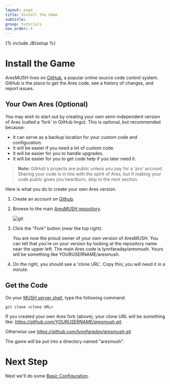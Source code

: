 ```yaml
---
layout: page
title: Install the Game
subtitle: 
group: tutorials
nav_order: 4
---
```

{% include JB/setup %}

# Install the Game

AresMUSH lives on [GitHub](https://github.com/lynnfaraday/aresmush), a popular online source code control system.  GitHub is the place to get the Ares code, see a history of changes, and report issues.

## Your Own Ares (Optional)

You may wish to start out by creating your own semi-independent version of Ares (called a 'fork' in GitHub lingo).  This is optional, but recommended because:

* It can serve as a backup location for your custom code and configuration.
* It will be easier if you need a lot of custom code.
* It will be easier for you to handle upgrades.
* It will be easier for you to get code help if you later need it.

> **Note:** GitHub's projects are public unless you pay for a 'pro' account.  Sharing your code is in line with the spirit of Ares, but if making your code public gives you heartburn, skip to the next section.

Here is what you do to create your own Ares version.

1. Create an account on [Github](https://www.github.com).
2. Browse to the main [AresMUSH repository](https://github.com/lynnfaraday/aresmush).

    ![git]({{site.siteroot}}assets/git.png)

3. Click the "Fork" button (near the top right).
    
    You are now the proud owner of your own version of AresMUSH.  You can tell that you're on your version by looking at the repository name near the upper left.  The main Ares code is lynnfaraday/aresmush.  Yours will be something like  YOURUSERNAME/aresmush.    
4. On the right, you should see a 'clone URL'. Copy this; you will need it in a minute.

## Get the Code

On your [MUSH server shell]({{site.siteroot}}tutorials/admin/server-connect.html), type the following command:

    git clone <clone URL>

If you created your own Ares fork (above), your clone URL will be something like:  *https://github.com/YOURUSERNAME/aresmush.git*.   

Otherwise use *https://github.com/lynnfaraday/aresmush.git*

The game will be put into a directory named "aresmush".

# Next Step

Next we'll do some [Basic Configuration]({{site.siteroot}}tutorials/admin/basic-config.html).